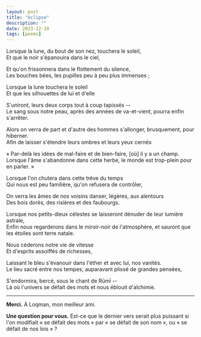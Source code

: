 ```yaml
---
layout: post
title: "éclipse"
description: ""
date: 2023-12-10
tags: [poems]
---
```

  
Lorsque la lune, du bout de son nez, touchera le soleil,  
Et que le noir s'épanouira dans le ciel,  
  
Et qu'on frissonnera dans le flottement du silence,  
Les bouches bées, les pupilles peu à peu plus immenses ;  
  
Lorsque la lune touchera le soleil  
Et que les silhouettes de lui et d'elle  
  
S'uniront, leurs deux corps tout à coup tapissés --  
Le sang sous notre peau, après des années de va-et-vient, pourra enfin s'arrêter.  
  
Alors on verra de part et d'autre des hommes s'allonger, brusquement, pour hiberner.  
Afin de laisser s'étendre leurs ombres et leurs yeux cernés  
  
« Par-delà les idées de mal-faire et de bien-faire, [où] il y a un champ.  
Lorsque l'âme s'abandonne dans cette herbe, le monde est trop-plein pour en parler. »  
  
Lorsque l'on chutera dans cette trêve du temps  
Qui nous est peu familière, qu'on refusera de contrôler,  
  
On verra les âmes de nos voisins danser, légères, aux alentours  
Des bois dorés, des risières et des faubourgs.  
  
Lorsque nos petits-dieux célestes se laisseront dénuder de leur lumière astrale,  
Enfin nous regarderons dans le miroir-noir de l'atmosphère, et sauront que les étoiles sont terre natale.  
  
Nous céderons notre vie de vitesse  
Et d'esprits assoiffés de richesses,  
  
Laissant le bleu s'évanouir dans l'éther et avec lui, nos vanités.  
Le lieu sacré entre nos tempes, auparavant plissé de grandes pensées,  
  
S'endormira, bercé, sous le chant de Rūmī --  
Là où l'univers se défait des mots et nous éblouit d'alchimie.  
  
---

**Merci.** À Loqman, mon meilleur ami.  

**Une question pour vous.** Est-ce que le dernier vers serait plus puissant si l'on modifiait « se défait des mots » par « se défait de son nom », ou « se défait de nos lois » ?